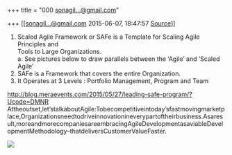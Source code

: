 +++
title = "000 sonagil...@gmail.com"

+++
[[sonagil...@gmail.com	2015-06-07, 18:47:57 [Source](https://groups.google.com/g/samskrita/c/jZQnTcuqvhw)]]



1. Scaled Agile Framework or SAFe is a Template for Scaling Agile Principles and  
Tools to Large Organizations.  
a. See pictures below to draw parallels between the ‘Agile’ and ‘Scaled Agile’  
2. SAFe is a Framework that covers the entire Organization.  
3. It Operates at 3 Levels : Portfolio Management, Program and Team  

<http://blog.meraevents.com/2015/05/27/leading-safe-program/?Ucode=DMNR>  
Attheoutset,let’stalkaboutAgile:Tobecompetitiveintoday’sfastmovingmarketplace,Organizationsneedtodriveinnovationineverypartoftheirbusiness.Asaresult,moreandmorecompaniesareembracingAgileDevelopmentasaviableDevelopmentMethodology–thatdeliversCustomerValueFaster.  

[![](https://lh3.googleusercontent.com/-dVlQdgXa4Dk/VWwxSPzMEaI/AAAAAAAAAFw/xp7thy0oT-c/s320/Swarabisekam-b_t.jpg)](https://lh3.googleusercontent.com/-dVlQdgXa4Dk/VWwxSPzMEaI/AAAAAAAAAFw/xp7thy0oT-c/s1600/Swarabisekam-b_t.jpg)

  

